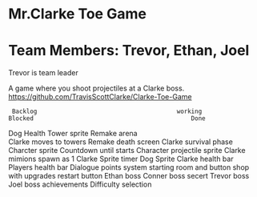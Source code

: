 # Mr.Clarke Toe Game

# Team Members: Trevor, Ethan, Joel 
Trevor is team leader 

A game where you shoot projectiles at a Clarke boss.
https://github.com/TravisScottClarke/Clarke-Toe-Game

     Backlog                                       working                                         Blocked                                            Done
 Dog Health                                     Tower sprite                                                                                  Remake arena  
 Clarke moves to towers                                                                                                                       Remake death screen 
 Clarke survival phase                                                                                                                        Charcter sprite
 Countdown until starts                                                                                                                       Character projectile sprite 
 Clarke mimions spawn as 1                                                                                                                    Clarke Sprite 
 timer                                                                                                                                        Dog Sprite 
 Clarke health bar      
 Players health bar 
 Dialogue
 points system 
 starting room and button 
 shop with upgrades 
 restart button 
 Ethan boss
 Conner boss 
 secert Trevor boss 
 Joel boss 
 achievements 
 Difficulty selection 
